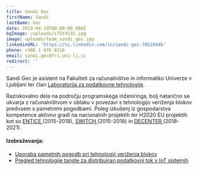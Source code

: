 ```yaml
---
title: Sandi Gec
firstName: Sandi
lastName: Gec
date: 2019-04-19T00:00:00.000Z
bgImage: /uploads/c75t9135.jpg
image: uploads/team_sandi_gec.jpg
linkedinURL: 'https://si.linkedin.com/in/sandi-gec-70b26b4b'
phone: +386 1 476 8216
email: sandi.gec@fri.uni-lj.si
redirect: ''
---
```

Sandi Gec je asistent na Fakulteti za računalništvo in informatiko Univerze v Ljubljani ter član [Laboratorija za podatkovne tehnologije](https://www.fri.uni-lj.si/sl/laboratorij/lpt). 

Raziskovalno dela na področju programskega inženiringa, bolj natančno se ukvarja z računalništvom v oblaku v povezavi s tehnologijo veriženja blokov predvsem s pametnimi pogodbami. Poleg izkušenj iz gospodarstva kompetence aktivno gradi na nacionalnih projektih ter H2020 EU projektih kot so [ENTICE ](http://www.entice-project.eu/)(2015-2018), [SWITCH ](http://www.switchproject.eu/)(2015-2018) in [DECENTER ](https://www.decenter-project.eu/)(2018-2021).

#### Izobraževanja:

* [Uporaba pametnih pogodb pri tehnologiji veriženja blokov](/izobrazevanja/za-podjetja/uporaba_pametnih_pogodb_pri_tehnologiji_verizenja_blokov/)
* [Pregled tehnologije tangle za distribuiran podatkovni tok v IoT sistemih](/izobrazevanja/za-podjetja/pregled_tehnologije_tangle_za_distribuiran_podatkovni_tok_v_iot_sistemih/)
